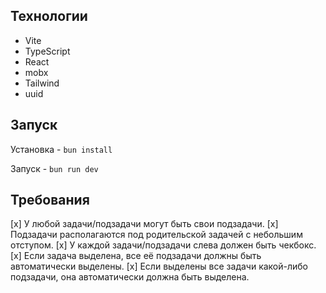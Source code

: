 

## Технологии

- Vite
- TypeScript
- React
- mobx
- Tailwind
- uuid

## Запуск

Установка - `bun install`

Запуск - `bun run dev`

## Требования

[x] У любой задачи/подзадачи могут быть свои подзадачи.
[x] Подзадачи располагаются под родительской задачей с небольшим отступом.
[x] У каждой задачи/подзадачи слева должен быть чекбокс.
[x] Если задача выделена, все её подзадачи должны быть автоматически выделены.
[x] Если выделены все задачи какой-либо подзадачи, она автоматически должна быть выделена.